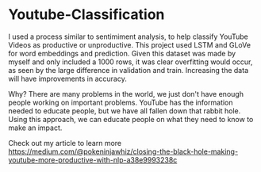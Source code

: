 # Youtube-Classification
I used a process similar to sentimiment analysis, to help classify YouTube Videos as productive or unproductive. This project used LSTM and GLoVe for word embeddings and prediction. Given this dataset was made by myself and only included a 1000 rows, it was clear overfitting would occur, as seen by the large difference in validation and train. Increasing the data will have improvements in accuracy. 

Why? There are many problems in the world, we just don't have enough people working on important problems. YouTube has the information needed to educate people, but we have all fallen down that rabbit hole. Using this approach, we can educate people on what they need to know to make an impact.

Check out my article to learn more https://medium.com/@pokeninjawhiz/closing-the-black-hole-making-youtube-more-productive-with-nlp-a38e9993238c
